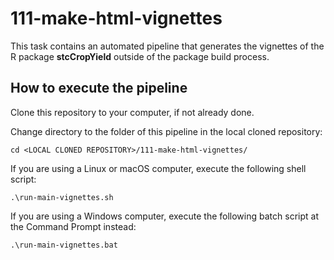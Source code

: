 
111-make-html-vignettes
=======================
This task contains an automated pipeline that generates the vignettes
of the R package **stcCropYield** outside of the package build process.

How to execute the pipeline
---------------------------
Clone this repository to your computer, if not already done.

Change directory to the folder of this pipeline in the local cloned repository:

```
cd <LOCAL CLONED REPOSITORY>/111-make-html-vignettes/
```

If you are using a Linux or macOS computer, execute the following shell script:

```
.\run-main-vignettes.sh
```

If you are using a Windows computer, execute the following batch script
at the Command Prompt instead:

```
.\run-main-vignettes.bat
```
